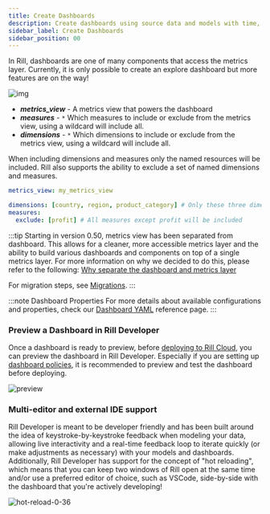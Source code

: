 ```yaml
---
title: Create Dashboards
description: Create dashboards using source data and models with time, dimensions, and measures
sidebar_label: Create Dashboards
sidebar_position: 00
---
```


In Rill, dashboards are one of many components that access the metrics layer. Currently, it is only possible to create an explore dashboard but more features are on the way!

![img](/img/build/dashboard/explore-dashboard.png)

* _**metrics_view**_ - A metrics view that powers the dashboard
* _**measures**_ - `*` Which measures to include or exclude from the metrics view, using a wildcard will include all.
* _**dimensions**_ -  `*` Which dimensions to include or exclude from the metrics view, using a wildcard will include all.

When including dimensions and measures only the named resources will be included. 
Rill also supports the ability to exclude a set of named dimensions and measures.

```yaml
metrics_view: my_metrics_view

dimensions: [country, region, product_category] # Only these three dimensions will be included
measures:
  exclude: [profit] # All measures except profit will be included
```

:::tip
Starting in version 0.50, metrics view has been separated from dashboard. This allows for a cleaner, more accessible metrics layer and the ability to build various dashboards and components on top of a single metrics layer. For more information on why we decided to do this, please refer to the following: [Why separate the dashboard and metrics layer](/concepts/metrics-layer)

For migration steps, see [Migrations](/latest-changes/v50-dashboard-changes#how-to-migrate-your-current-dashboards).
:::


:::note Dashboard Properties
For more details about available configurations and properties, check our [Dashboard YAML](/reference/project-files/explore-dashboards) reference page.
:::

### Preview a Dashboard in Rill Developer
Once a dashboard is ready to preview, before [deploying to Rill Cloud](/deploy/deploy-dashboard/), you can preview the dashboard in Rill Developer. Especially if you are setting up [dashboard policies](/manage/security), it is recommended to preview and test the dashboard before deploying.

![preview](/img/build/dashboard/preview-dashboard.png)


### Multi-editor and external IDE support

Rill Developer is meant to be developer friendly and has been built around the idea of keystroke-by-keystroke feedback when modeling your data, allowing live interactivity and a real-time feedback loop to iterate quickly (or make adjustments as necessary) with your models and dashboards. Additionally, Rill Developer has support for the concept of "hot reloading", which means that you can keep two windows of Rill open at the same time and/or use a preferred editor of choice, such as VSCode, side-by-side with the dashboard that you're actively developing!

![hot-reload-0-36](https://cdn.rilldata.com/docs/release-notes/36_hot_reload.gif)
